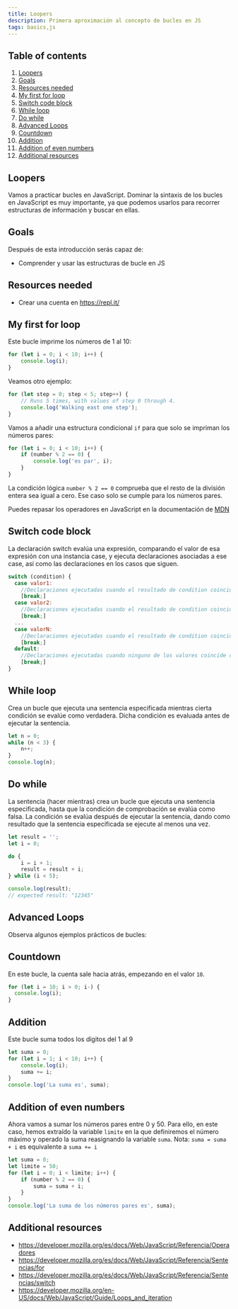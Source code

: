 ```yaml
---
title: Loopers
description: Primera aproximación al concepto de bucles en JS
tags: basics,js
---
```


## Table of contents

1. [Loopers](#loopers)
1. [Goals](#goals)
1. [Resources needed](#resources-needed)
1. [My first for loop](#my-first-for-loop)
1. [Switch code block](#switch-code-block)
1. [While loop](#while-loop)
1. [Do while](#Do-while)
1. [Advanced Loops](#advanced-loops)
1. [Countdown](#countdown)
1. [Addition](#addition)
1. [Addition of even numbers](#addition-of-even-numbers)
1. [Additional resources](#additional-resources)

## Loopers

Vamos a practicar bucles en JavaScript. Dominar la sintaxis de los bucles en JavaScript es muy importante, ya que podemos usarlos para recorrer estructuras de información y buscar en ellas.

## Goals

Después de esta introducción serás capaz de:

- Comprender y usar las estructuras de bucle en JS

## Resources needed

- Crear una cuenta en https://repl.it/

## My first for loop

Este bucle imprime los números de 1 al 10:

```js
for (let i = 0; i < 10; i++) {
	console.log(i);
}
```

Veamos otro ejemplo:

```js
for (let step = 0; step < 5; step++) {
	// Runs 5 times, with values of step 0 through 4.
	console.log('Walking east one step');
}
```

Vamos a añadir una estructura condicional `if` para que solo se impriman los números pares:

```js
for (let i = 0; i < 10; i++) {
	if (number % 2 == 0) {
		console.log('es par', i);
	}
}
```

La condición lógica `number % 2 == 0` comprueba que el resto de la división entera sea igual a cero. Ese caso solo se cumple para los números pares.

Puedes repasar los operadores en JavaScript en la documentación de [MDN](https://developer.mozilla.org/es/docs/Web/JavaScript/Referencia/Operadores)

## Switch code block

La declaración switch evalúa una expresión, comparando el valor de esa expresión con una instancia case, y ejecuta declaraciones asociadas a ese case, así como las declaraciones en los casos que siguen.

```js
switch (condition) {
  case valor1:
    //Declaraciones ejecutadas cuando el resultado de condition coincide con el valor1
    [break;]
  case valor2:
    //Declaraciones ejecutadas cuando el resultado de condition coincide con el valor2
    [break;]
  ...
  case valorN:
    //Declaraciones ejecutadas cuando el resultado de condition coincide con valorN
    [break;]
  default:
    //Declaraciones ejecutadas cuando ninguno de los valores coincide con el valor de la condition
    [break;]
}
```

## While loop

Crea un bucle que ejecuta una sentencia especificada mientras cierta condición se evalúe como verdadera. Dicha condición es evaluada antes de ejecutar la sentencia.

```js
let n = 0;
while (n < 3) {
	n++;
}
console.log(n);
```

## Do while

La sentencia (hacer mientras) crea un bucle que ejecuta una sentencia especificada, hasta que la condición de comprobación se evalúa como falsa. La condición se evalúa después de ejecutar la sentencia, dando como resultado que la sentencia especificada se ejecute al menos una vez.

```js
let result = '';
let i = 0;

do {
	i = i + 1;
	result = result + i;
} while (i < 5);

console.log(result);
// expected result: "12345"
```

## Advanced Loops

Observa algunos ejemplos prácticos de bucles:

## Countdown

En este bucle, la cuenta sale hacia atrás, empezando en el valor `10`.

```js
for (let i = 10; i > 0; i-) {
  console.log(i);
}
```

## Addition

Este bucle suma todos los dígitos del 1 al 9

```js
let suma = 0;
for (let i = 1; i < 10; i++) {
	console.log(i);
	suma += i;
}
console.log('La suma es', suma);
```

## Addition of even numbers

Ahora vamos a sumar los números pares entre 0 y 50. Para ello, en este caso, hemos extraído la variable `limite` en la que definiremos el número máximo y operado la suma reasignando la variable `suma`. Nota: `suma = suma + i` es equivalente a `suma += i`

```js
let suma = 0;
let limite = 50;
for (let i = 0; i < limite; i++) {
	if (number % 2 == 0) {
		suma = suma + i;
	}
}
console.log('La suma de los números pares es', suma);
```

## Additional resources

- https://developer.mozilla.org/es/docs/Web/JavaScript/Referencia/Operadores
- https://developer.mozilla.org/es/docs/Web/JavaScript/Referencia/Sentencias/for
- https://developer.mozilla.org/es/docs/Web/JavaScript/Referencia/Sentencias/switch
- https://developer.mozilla.org/en-US/docs/Web/JavaScript/Guide/Loops_and_iteration
